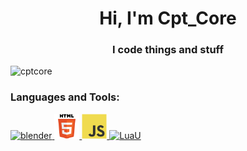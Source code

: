<h1 align="center">Hi, I'm Cpt_Core</h1>
<h3 align="center">I code things and stuff</h3>

<p align="left"> <img src="https://komarev.com/ghpvc/?username=cptcore&label=Profile%20views&color=0e75b6&style=flat" alt="cptcore" /> </p>

<h3 align="left">Languages and Tools:</h3>
<p align="left"> <a href="https://www.blender.org/" target="_blank" rel="noreferrer"> <img src="https://download.blender.org/branding/community/blender_community_badge_white.svg" alt="blender" width="40" height="40"/> </a> <a href="https://www.w3.org/html/" target="_blank" rel="noreferrer"> <img src="https://raw.githubusercontent.com/devicons/devicon/master/icons/html5/html5-original-wordmark.svg" alt="html5" width="40" height="40"/> </a> <a href="https://developer.mozilla.org/en-US/docs/Web/JavaScript" target="_blank" rel="noreferrer"> <img src="https://raw.githubusercontent.com/devicons/devicon/master/icons/javascript/javascript-original.svg" alt="javascript" width="40" height="40"/> </a> <a href="https://github.com/luau-lang/luau" target="_blank" rel="noreferrer"> <img src="https://avatars.githubusercontent.com/u/104525888?s=48&v=4" alt="LuaU" width="40" height="40"/> </a> </p>
